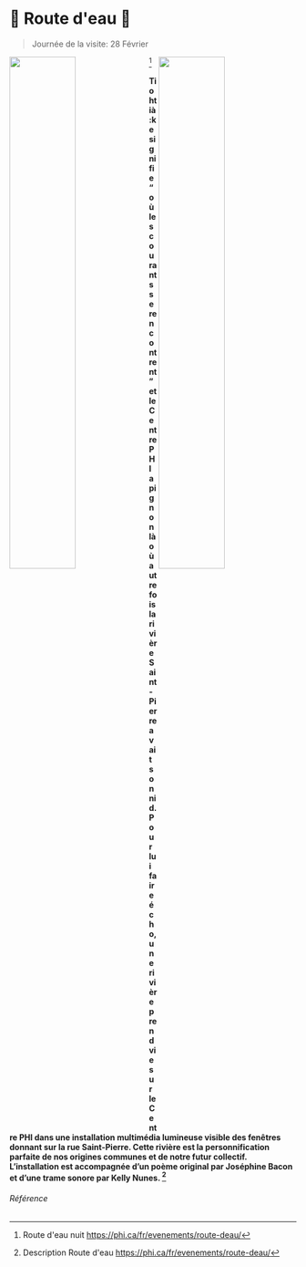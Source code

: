 # 🌊 Route d'eau 🌊
> Journée de la visite: 28 Février
>
[^1]<img  width="48%" align="left" src="https://github.com/S0hda/H23_V13_inspirations_MENG/blob/main/visite_Individuel/Média/route_deau_nuit.jpg">
<img  width="48%" align="right" src="https://github.com/S0hda/H23_V13_inspirations_MENG/blob/main/visite_Individuel/Média/route_deau_jour.png">


#### Tiohtià:ke signifie “où les courants se rencontrent” et le Centre PHI a pignon là où autrefois la rivière Saint-Pierre avait son nid. Pour lui faire écho, une rivière prend vie sur le Centre PHI dans une installation multimédia lumineuse visible des fenêtres donnant sur la rue Saint-Pierre. Cette rivière est la personnification parfaite de nos origines communes et de notre futur collectif. L’installation est accompagnée d’un poème original par Joséphine Bacon et d’une trame sonore par Kelly Nunes. [^2]


###### Référence
[^1]: Route d'eau nuit https://phi.ca/fr/evenements/route-deau/
[^2]: Description Route d'eau https://phi.ca/fr/evenements/route-deau/
